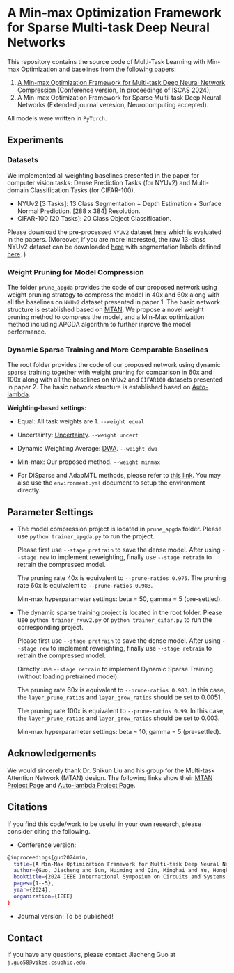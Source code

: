 # A Min-max Optimization Framework for Sparse Multi-task Deep Neural Networks
This repository contains the source code of Multi-Task Learning with Min-max Optimization and baselines from the following papers:
1) [A Min-max Optimization Framework for Multi-task Deep Neural Network Compression](https://ieeexplore.ieee.org/stamp/stamp.jsp?tp=&arnumber=10557958) (Conference version, In proceedings of ISCAS 2024);
2) A Min-max Optimization Framework for Sparse Multi-task Deep Neural Networks (Extended journal veresion, Neurocomputing accepted).

All models were written in `PyTorch`. 

## Experiments
### Datasets
We implemented all weighting baselines presented in the paper for computer vision tasks: Dense Prediction Tasks (for NYUv2) and Multi-domain Classification Tasks (for CIFAR-100).

- NYUv2 [3 Tasks]: 13 Class Segmentation + Depth Estimation + Surface Normal Prediction. [288 x 384] Resolution.
- CIFAR-100 [20 Tasks]: 20 Class Object Classification.

Please download the pre-processed `NYUv2` dataset [here](https://www.dropbox.com/scl/fo/p7n54hqfpfyc6fe6n62qk/AKVb28ZmgDiGdRMNkX5WJvo?rlkey=hcf31bdrezqjih36oi8usjait&e=1&dl=0) which is evaluated in the papers. (Moreover, if you are more interested, the raw 13-class NYUv2 dataset can be downloaded [here](https://github.com/ankurhanda/nyuv2-meta-data) with segmentation labels defined [here](https://github.com/ankurhanda/SceneNetv1.0/). )
### Weight Pruning for Model Compression
The folder `prune_apgda` provides the code of our proposed network using weight pruning strategy to compress the model in 40x and 60x along with all the baselines on `NYUv2` dataset presented in paper 1. The basic network structure is established based on [MTAN](https://github.com/lorenmt/mtan). 
We propose a novel weight pruning method to compress the model, and a Min-Max optimization method including APGDA algorithm to further inprove the model performance.

### Dynamic Sparse Training and More Comparable Baselines
The root folder provides the code of our proposed network using dynamic sparse training together with weight pruning for comparison in 60x and 100x along with all the baselines on `NYUv2` and `CIFAR100` datasets presented in paper 2. The basic network structure is established based on [Auto-lambda](https://github.com/lorenmt/auto-lambda).

**Weighting-based settings:**
- Equal: All task weights are 1. `--weight equal`
- Uncertainty: [Uncertainty](https://openaccess.thecvf.com/content_cvpr_2018/papers/Kendall_Multi-Task_Learning_Using_CVPR_2018_paper.pdf). `--weight uncert`
- Dynamic Weighting Average: [DWA](https://openaccess.thecvf.com/content_CVPR_2019/papers/Liu_End-To-End_Multi-Task_Learning_With_Attention_CVPR_2019_paper.pdf). `--weight dwa`
- Min-max: Our proposed method. `--weight minmax`
  
- For DiSparse and AdapMTL methods, please refer to [this link](https://github.com/MitchellX/AdapMTL). You may also use the `environment.yml` document to setup the environment directly.

## Parameter Settings

- The model compression project is located in `prune_apgda` folder. Please use `python trainer_apgda.py` to run the project.

  Please first use `--stage pretrain` to save the dense model. After using `--stage rew` to implement reweighting, finally use `--stage retrain` to retrain the compressed model.
  
  The pruning rate 40x is equivalent to `--prune-ratios 0.975`. The pruning rate 60x is equivalent to `--prune-ratios 0.983`.
  
  Min-max hyperparameter settings: beta = 50, gamma = 5 (pre-settled).

- The dynamic sparse training project is located in the root folder. Please use `python trainer_nyuv2.py` or `python trainer_cifar.py` to run the corresponding project.
  
  Please first use `--stage pretrain` to save the dense model. After using `--stage rew` to implement reweighting, finally use `--stage retrain` to retrain the compressed model.
  
  Directly use `--stage retrain` to implement Dynamic Sparse Training (without loading pretrained model).
  
  The pruning rate 60x is equivalent to `--prune-ratios 0.983`. In this case, the `layer_prune_ratios` and `layer_grow_ratios` should be set to 0.0051.
  
  The pruning rate 100x is equivalent to `--prune-ratios 0.99`. In this case, the `layer_prune_ratios` and `layer_grow_ratios` should be set to 0.003.
  
  Min-max hyperparameter settings: beta = 10, gamma = 5 (pre-settled).

## Acknowledgements
We would sincerely thank Dr. Shikun Liu and his group for the Multi-task Attention Network (MTAN) design. The following links show their [MTAN Project Page](https://github.com/lorenmt/mtan) and [Auto-lambda Project Page](https://github.com/lorenmt/auto-lambda).

## Citations
If you find this code/work to be useful in your own research, please consider citing the following.
- Conference version:
```bash
@inproceedings{guo2024min,
  title={A Min-Max Optimization Framework for Multi-task Deep Neural Network Compression},
  author={Guo, Jiacheng and Sun, Huiming and Qin, Minghai and Yu, Hongkai and Zhang, Tianyun},
  booktitle={2024 IEEE International Symposium on Circuits and Systems (ISCAS)},
  pages={1--5},
  year={2024},
  organization={IEEE}
}
```
- Journal version: To be published!

## Contact
If you have any questions, please contact Jiacheng Guo at `j.guo58@vikes.csuohio.edu`.
